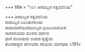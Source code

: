 +++
title = "೧೦೧ ತೀರದಿಬ್ಬರ ಸತ್ವವವನಿಯ"

+++
ತೀರದಿಬ್ಬರ ಸತ್ವವವನಿಯ   
ಸಾರದಿಬ್ಬರ ಬಲುಹುಗಾಣದು  
ಪಾರುಖಾಣೆಯವದಟರಿಬ್ಬರ ಭುಜಬಲಾಟೋಪ  
ಸಾರವಳಿಯದು ಮುಳಿಸು ದರ್ಪದ  
ಧಾರೆ ಮುರಿಯದು ಜಯದ ತೃಷ್ಣೆಯ  
ತೋರಹತ್ತರು ಹೆಣಗಿದರು ಕಲಿಭೀಮ ಮಾಗಧರು      ॥101॥